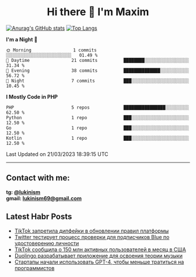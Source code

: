 ## <h1 align="center">Hi there 👋 I'm Maxim</h1>

[![Anurag's GitHub stats](https://github-readme-stats.vercel.app/api?username=lukinism)](https://github.com/anuraghazra/github-readme-stats) [![Top Langs](https://github-readme-stats.vercel.app/api/top-langs/?username=lukinism)](https://github.com/anuraghazra/github-readme-stats)

<!--START_SECTION:waka-->
**I'm a Night 🦉** 

```text
🌞 Morning                1 commits           ░░░░░░░░░░░░░░░░░░░░░░░░░   01.49 % 
🌆 Daytime                21 commits          ████████░░░░░░░░░░░░░░░░░   31.34 % 
🌃 Evening                38 commits          ██████████████░░░░░░░░░░░   56.72 % 
🌙 Night                  7 commits           ███░░░░░░░░░░░░░░░░░░░░░░   10.45 % 
```


**I Mostly Code in PHP** 

```text
PHP                      5 repos             ████████████████░░░░░░░░░   62.50 % 
Python                   1 repo              ███░░░░░░░░░░░░░░░░░░░░░░   12.50 % 
Go                       1 repo              ███░░░░░░░░░░░░░░░░░░░░░░   12.50 % 
Kotlin                   1 repo              ███░░░░░░░░░░░░░░░░░░░░░░   12.50 % 
```




 Last Updated on 21/03/2023 18:39:15 UTC
<!--END_SECTION:waka-->
___
## Contact with me:
**tg: [@lukinism](https://t.me/lukinism)  
gmail: lukinism69@gmail.com**

## Latest Habr Posts
<!-- BLOG-POST-LIST:START -->
- [TikTok запретила дипфейки в обновлении правил платформы](https://habr.com/ru/post/723886/)
- [Twitter тестирует процесс проверки для подписчиков Blue по удостоверению личности](https://habr.com/ru/post/723880/)
- [TikTok сообщила о 150 млн активных пользователей в месяц в США](https://habr.com/ru/post/723766/)
- [Duolingo разрабатывает приложение для освоения теории музыки](https://habr.com/ru/post/723746/)
- [Стартапы начали использовать GPT-4, чтобы меньше тратиться на программистов](https://habr.com/ru/post/723724/)
<!-- BLOG-POST-LIST:END -->
